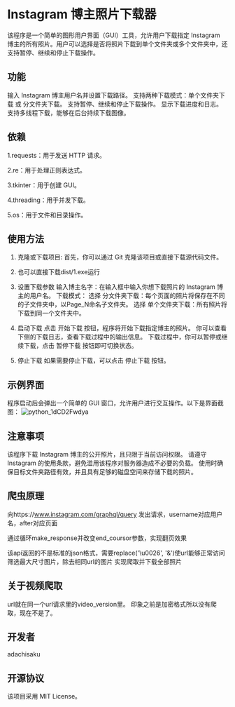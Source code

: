 # Instagram 博主照片下载器
该程序是一个简单的图形用户界面（GUI）工具，允许用户下载指定 Instagram 博主的所有照片。用户可以选择是否将照片下载到单个文件夹或多个文件夹中，还支持暂停、继续和停止下载操作。

## 功能
输入 Instagram 博主用户名并设置下载路径。
支持两种下载模式：单个文件夹下载 或 分文件夹下载。
支持暂停、继续和停止下载操作。
显示下载进度和日志。
支持多线程下载，能够在后台持续下载图像。
## 依赖
1.requests：用于发送 HTTP 请求。

2.re：用于处理正则表达式。

3.tkinter：用于创建 GUI。 

4.threading：用于并发下载。

5.os：用于文件和目录操作。

## 使用方法
1. 克隆或下载项目:
首先，你可以通过 Git 克隆该项目或直接下载源代码文件。

2. 也可以直接下载dist/1.exe运行

3. 设置下载参数
 输入博主名字：在输入框中输入你想下载照片的 Instagram 博主的用户名。
 下载模式：
   选择 分文件夹下载：每个页面的照片将保存在不同的子文件夹中，以Page_N命名子文件夹。
   选择 单个文件夹下载：所有照片将下载到同一个文件夹中。
4. 启动下载
点击 开始下载 按钮，程序将开始下载指定博主的照片。
你可以查看下侧的下载日志，查看下载过程中的输出信息。
下载过程中，你可以暂停或继续下载，点击 暂停下载 按钮即可切换状态。
5. 停止下载
如果需要停止下载，可以点击 停止下载 按钮。

## 示例界面
程序启动后会弹出一个简单的 GUI 窗口，允许用户进行交互操作。以下是界面截图：
![python_1dCD2Fwdya](https://github.com/user-attachments/assets/19a56e2f-3e17-4107-8bd1-efeb2c3f7928)

## 注意事项
该程序下载 Instagram 博主的公开照片，且只限于当前访问权限。
请遵守 Instagram 的使用条款，避免滥用该程序对服务器造成不必要的负载。
使用时确保目标文件夹路径有效，并且具有足够的磁盘空间来存储下载的照片。

## 爬虫原理
向https://www.instagram.com/graphql/query 发出请求，username对应用户名，after对应页面

通过循环make_response并改变end_coursor参数，实现翻页效果

该api返回的不是标准的json格式，需要replace('\\u0026', '&')使url能够正常访问
筛选最大尺寸图片，除去相同url的图片
实现爬取并下载全部照片
## 关于视频爬取
url就在同一个url请求里的video_version里。
印象之前是加密格式所以没有爬取，现在不是了。

## 开发者
adachisaku

## 开源协议

该项目采用 MIT License。
